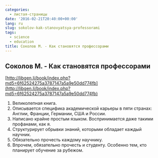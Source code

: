 ```yaml
---
categories:
  - листая-страницы
date: '2016-02-21T20:40:00+00:00'
lang: ru
slug: sokolov-kak-stanovyatsya-professorami
tags:
  - science
  - education
title: Соколов М. - Как становятся профессорами
---
```


## Соколов М. - Как становятся профессорами

[http://libgen.li/book/index.php?md5=6f62524275a3787147a5a9e50dd774fb](http://libgen.li/book/index.php?md5=6f62524275a3787147a5a9e50dd774fb)  

<!--more-->

1.  Великолепная книга. 
2.  Описывается специфика академической карьеры в пяти странах: Англии, Франции, Германии, США и России.
3.  Написано крайне простым языком. Воспринимается даже такими профанами, как я.
4.  Структурирует обрывки знаний, которыми обладает каждый научник.
5.  Обязательно прочесть каждому научнику.
6.  Впрочем, обязательно прочесть и студенту. Особенно тем, кто планирует обучение за рубежом.
